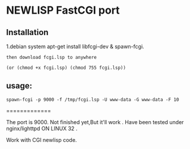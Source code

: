 NEWLISP FastCGI port
=============

Installation
-----------
1.debian system
	apt-get install libfcgi-dev & spawn-fcgi.
		
	then download fcgi.lsp to anywhere
	
	(or (chmod +x fcgi.lsp) (chmod 755 fcgi.lsp))


usage:
-----

	spawn-fcgi -p 9000 -f /tmp/fcgi.lsp -U www-data -G www-data -F 10


=============

The port is 9000. 
Not finished yet,But it'll work .
Have been tested under nginx/lighttpd ON LINUX 32 .

Work with CGI newlisp code.

